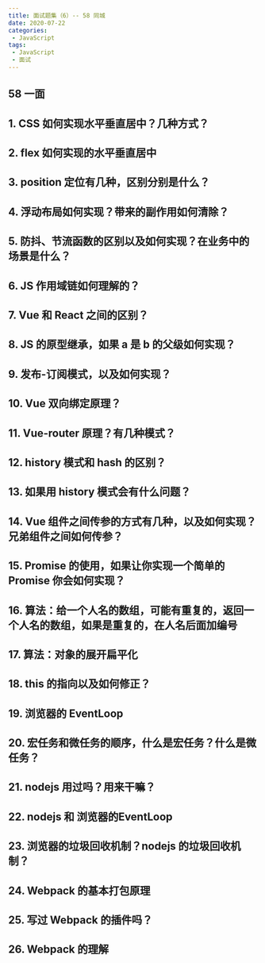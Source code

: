 ```yaml
---
title: 面试题集（6）-- 58 同城
date: 2020-07-22
categories:
 - JavaScript
tags:
 - JavaScript
 - 面试
---
```


## 58 一面

## 1. CSS 如何实现水平垂直居中？几种方式？
## 2. flex 如何实现的水平垂直居中
## 3. position 定位有几种，区别分别是什么？
## 4. 浮动布局如何实现？带来的副作用如何清除？
## 5. 防抖、节流函数的区别以及如何实现？在业务中的场景是什么？
## 6. JS 作用域链如何理解的？
## 7. Vue 和 React 之间的区别？
## 8. JS 的原型继承，如果 a 是 b 的父级如何实现？
## 9. 发布-订阅模式，以及如何实现？
## 10. Vue 双向绑定原理？
## 11. Vue-router 原理？有几种模式？
## 12. history 模式和 hash 的区别？
## 13. 如果用 history 模式会有什么问题？
## 14. Vue 组件之间传参的方式有几种，以及如何实现？兄弟组件之间如何传参？
## 15. Promise 的使用，如果让你实现一个简单的 Promise 你会如何实现？
## 16. 算法：给一个人名的数组，可能有重复的，返回一个人名的数组，如果是重复的，在人名后面加编号
## 17. 算法：对象的展开扁平化
## 18. this 的指向以及如何修正？
## 19. 浏览器的 EventLoop 
## 20. 宏任务和微任务的顺序，什么是宏任务？什么是微任务？
## 21. nodejs 用过吗？用来干嘛？
## 22. nodejs 和 浏览器的EventLoop 
## 23. 浏览器的垃圾回收机制？nodejs 的垃圾回收机制？
## 24. Webpack 的基本打包原理
## 25. 写过 Webpack 的插件吗？
## 26. Webpack 的理解